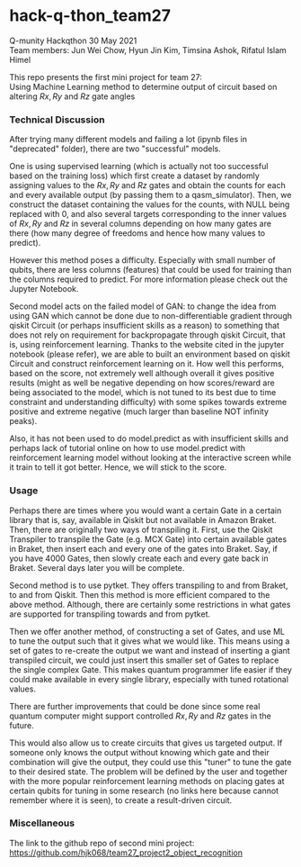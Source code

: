 # hack-q-thon_team27
Q-munity Hackqthon 30 May 2021 <br>
Team members: Jun Wei Chow, Hyun Jin Kim, Timsina Ashok, Rifatul Islam Himel <br>

This repo presents the first mini project for team 27:<br>
Using Machine Learning method to determine output of circuit based on altering $Rx, Ry$ and $Rz$ gate angles<br>

### Technical Discussion

After trying many different models and failing a lot (ipynb files in "deprecated" folder), there are two "successful" models. 

One is using supervised learning (which is actually not too successful based on the training loss) which first create a dataset by randomly assigning values to the $Rx, Ry$ and $Rz$ gates and obtain the counts for each and every available output (by passing them to a qasm_simulator). Then, we construct the dataset containing the values for the counts, with NULL being replaced with 0, and also several targets corresponding to the inner values of $Rx, Ry$ and $Rz$ in several columns depending on how many gates are there (how many degree of freedoms and hence how many values to predict). 

However this method poses a difficulty. Especially with small number of qubits, there are less columns (features) that could be used for training than the columns required to predict. For more information please check out the Jupyter Notebook. 

Second model acts on the failed model of GAN: to change the idea from using GAN which cannot be done due to non-differentiable gradient through qiskit Circuit (or perhaps insufficient skills as a reason) to something that does not rely on requirement for backpropagate through qiskit Circuit, that is, using reinforcement learning. Thanks to the website cited in the jupyter notebook (please refer), we are able to built an environment based on qiskit Circuit and construct reinforcement learning on it. How well this performs, based on the score, not extremely well although overall it gives positive results (might as well be negative depending on how scores/reward are being associated to the model, which is not tuned to its best due to time constraint and understanding difficulty) with some spikes towards extreme positive and extreme negative (much larger than baseline NOT infinity peaks). 

Also, it has not been used to do model.predict as with insufficient skills and perhaps lack of tutorial online on how to use model.predict with reinforcement learning model without looking at the interactive screen while it train to tell it got better. Hence, we will stick to the score. 

### Usage

Perhaps there are times where you would want a certain Gate in a certain library that is, say, available in Qiskit but not available in Amazon Braket. Then, there are originally two ways of transpiling it. First, use the Qiskit Transpiler to transpile the Gate (e.g. MCX Gate) into certain available gates in Braket, then insert each and every one of the gates into Braket. Say, if you have 4000 Gates, then slowly create each and every gate back in Braket. Several days later you will be complete. 

Second method is to use pytket. They offers transpiling to and from Braket, to and from Qiskit. Then this method is more efficient compared to the above method. Although, there are certainly some restrictions in what gates are supported for transpiling towards and from pytket. 

Then we offer another method, of constructing a set of Gates, and use ML to tune the output such that it gives what we would like. This means using a set of gates to re-create the output we want and instead of inserting a giant transpiled circuit, we could just insert this smaller set of Gates to replace the single complex Gate. This makes quantum programmer life easier if they could make available in every single library, especially with tuned rotational values. 

There are further improvements that could be done since some real quantum computer might support controlled $Rx, Ry$ and $Rz$ gates in the future. 

This would also allow us to create circuits that gives us targeted output. If someone only knows the output without knowing which gate and their combination will give the output, they could use this "tuner" to tune the gate to their desired state. The problem will be defined by the user and together with the more popular reinforcement learning methods on placing gates at certain qubits for tuning in some research (no links here because cannot remember where it is seen), to create a result-driven circuit. 

### Miscellaneous

The link to the github repo of second mini project: https://github.com/hjk068/team27_project2_object_recognition
